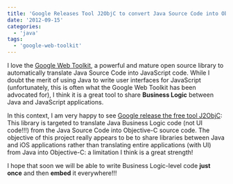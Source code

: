 ```yaml
---
title: 'Google Releases Tool J2ObjC to convert Java Source Code into Objective-C Source Code'
date: '2012-09-15'
categories:
  - 'java'
tags:
  - 'google-web-toolkit'
---
```


I love the [Google Web Toolkit](https://developers.google.com/web-toolkit/), a powerful and mature open source library to automatically translate Java Source Code into JavaScript code. While I doubt the merit of using Java to write user interfaces for JavaScript (unfortunately, this is often what the Google Web Toolkit has been advocated for), I think it is a great tool to share **Business Logic** between Java and JavaScript applications.

In this context, I am very happy to see [Google release the free tool J2ObjC](http://jaxenter.com/google-tool-j2objc-translates-java-to-objective-c-44466.html): This library is targeted to translate Java Business Logic code (not UI code!!!) from the Java Source Code into Objective-C source code. The objective of this project really appears to be to share libraries between Java and iOS applications rather than translating entire applications (with UI) from Java into Objective-C: a limitation I think is a great strength!

I hope that soon we will be able to write Business Logic-level code **just once** and then **embed** it everywhere!!!
